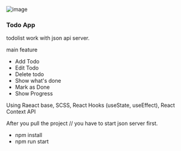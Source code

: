 ![image](https://github.com/a-norchh/Todolistdw/assets/113849661/45741eab-4c2f-45ba-a486-deae752c33dd)

### Todo App

todolist work with json api server.

main feature
- Add Todo
- Edit Todo
- Delete todo
- Show what's done
- Mark as Done
- Show Progress

Using Raeact base, SCSS, React Hooks (useState, useEffect), React Context API

After you pull the project // you have to start json server first.
- npm install
- npm run start
